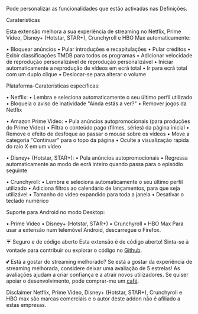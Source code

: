 Pode personalizar as funcionalidades que estão activadas nas Definições.

Caraterísticas

Esta extensão melhora a sua experiência de streaming no Netflix, Prime Video, Disney+ (Hotstar, STAR+), Crunchyroll e HBO Max automaticamente:

  • Bloquear anúncios
  • Pular introduções e recapitulações
  • Pular créditos
  • Exibir classificações TMDB para todos os programas
  • Adicionar velocidade de reprodução personalizável de reprodução personalizável
  • Iniciar automaticamente a reprodução de vídeos em ecrã total
  • Ir para ecrã total com um duplo clique
  • Deslocar-se para alterar o volume

Plataforma-Caraterísticas específicas:

  • Netflix:
      • Lembra e seleciona automaticamente o seu último perfil utilizado
      • Bloqueia o aviso de inatividade "Ainda estás a ver?"
      • Remover jogos da Netflix
  • Amazon Prime Video:
      • Pula anúncios autopromocionais (para produções do Prime Video)
      • Filtra o conteúdo pago (filmes, séries) da página inicial
      • Remove o efeito de desfoque ao passar o mouse sobre os vídeos
      • Move a categoria "Continuar" para o topo da página
      • Oculte a visualização rápida do raio X em um vídeo
  • Disney+ (Hotstar, STAR+):
      • Pula anúncios autopromocionais
      • Regressa automaticamente ao modo de ecrã inteiro quando passa para o episódio seguinte
  • Crunchyroll:
      • Lembra e seleciona automaticamente o seu último perfil utilizado
      • Adiciona filtros ao calendário de lançamentos, para que seja utilizável
      • Tamanho do vídeo expandido para toda a janela
      • Desativar o teclado numérico
Suporte para Android no modo Desktop:

  • Prime Video
  • Disney+ (Hotstar, STAR+)
  • Crunchyroll
  • HBO Max
Para usar a extensão num telemóvel Android, descarregue o Firefox.

☔ Seguro e de código aberto
Esta extensão é de código aberto! Sinta-se à vontade para contribuir ou explorar o código no [Github](https://github.com/Dreamlinerm/Netflix-Prime-Auto-Skip).

💕 Está a gostar do streaming melhorado?
Se está a gostar da experiência de streaming melhorada, considere deixar uma avaliação de 5 estrelas! As avaliações ajudam a criar confiança e a atrair novos utilizadores.
Se quiser apoiar o desenvolvimento, pode comprar-me um [café](https://github.com/sponsors/Dreamlinerm).

Disclaimer
Netflix, Prime Video, Disney+ (Hotstar, STAR+), Crunchyroll e HBO max são marcas comerciais e o autor deste addon não é afiliado a estas empresas.
